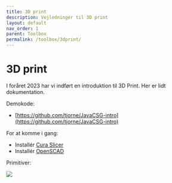 ```yaml
---
title: 3D print
description: Vejledninger til 3D print
layout: default
nav_order: 1
parent: Toolbox
permalink: /toolbox/3dprint/
---
```


# 3D print

I foråret 2023 har vi indført en introduktion til 3D Print. Her er lidt dokumentation.

Demokode:

* [https://github.com/tjorne/JavaCSG-intro](https://github.com/tjorne/JavaCSG-intro)

For at komme i gang:

* Installér [Cura Slicer](https://ultimaker.com/software/ultimaker-cura)
* Installér [OpenSCAD](https://openscad.org/downloads.html)

Primitiver:

![](https://i.imgur.com/6Sj4Bxe.png)
